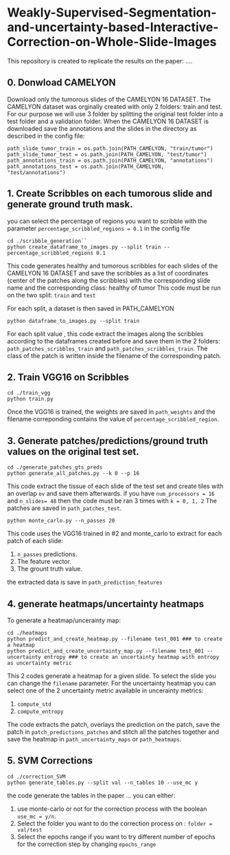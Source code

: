 # Weakly-Supervised-Segmentation-and-uncertainty-based-Interactive-Correction-on-Whole-Slide-Images

This repository is created to replicate the results on the paper: ....

## 0. Donwload CAMELYON

Download only the tumorous slides of the CAMELYON 16 DATASET.
The CAMELYON dataset was orginally created with only 2 folders: train and test.
For our purpose we will use 3 folder by splitting the original test folder into a test folder and a validation folder.
When the CAMELYON 16 DATASET is downloaded save the annotations and the slides in the directory as described in the config file:

```
path_slide_tumor_train = os.path.join(PATH_CAMELYON, "train/tumor")
path_slide_tumor_test = os.path.join(PATH_CAMELYON, "test/tumor")
path_annotations_train = os.path.join(PATH_CAMELYON, "annotations")
path_annotations_test = os.path.join(PATH_CAMELYON, "test/annotations")
```

## 1. Create Scribbles on each tumorous slide and generate ground truth mask.

you can select the percentage of regions you want to scribble with the parameter ```percentage_scribbled_regions = 0.1``` in the config file 
```
cd ./scribble_generation``
python create_dataframe_to_images.py --split train --percentage_scribbled_regions 0.1
```
This code generates healthy and tumorous scribbles for each slides of the CAMELYON 16 DATASET and save the scribbles as a list of coordinates (center of the patches along the scribbles)  with the corresponding slide name and the corresponding class: healthy of tumor
This code must be run on the two split: ```train``` and ```test```

For each split, a dataset is then saved in PATH_CAMELYON

```
python dataframe_to_images.py --split train
```
For each split value , this code extract the images along the scribbles according to the dataframes created before and save them in the 2 folders:
```path_patches_scribbles_train``` and ```path_patches_scribbles_train```.
The class of the patch is written inside the filename of the corresponding patch.
## 2. Train VGG16 on Scribbles

```
cd ./train_vgg
python train.py
```

Once the VGG16 is trained, the weights are saved in ```path_weights``` and the filename correponding contains the value of ```percentage_scribbled_region```.

## 3. Generate patches/predictions/ground truth values on the original test set.

```
cd ./generate_patches_gts_preds
python generate_all_patches.py --k 0 --p 16
```

This code extract the tissue of each slide of the test set and create tiles with an overlap ```ov``` and save them afterwards.
if you have ```num_processors = 16``` and ```n_slides= 48``` then the code must be ran 3 times with ```k = 0, 1, 2```
The patches are saved in ```path_patches_test```.

```
python monte_carlo.py --n_passes 20
```

This code uses the VGG16 trained in #2 and monte_carlo to extract for each patch of each slide:

1.   ```n_passes``` predictions.
2.   The feature vector.
3.   The grount truth value.

the extracted data is save in ```path_prediction_features```

## 4. generate heatmaps/uncertainty heatmaps

To generate a heatmap/uncerainty map:

```
cd ./heatmaps
python predict_and_create_heatmap.py --filename test_001 ### to create a heatmap
python predict_and_create_uncertainty_map.py --filename test_001 --uncertainty entropy ### to create an uncertainty heatmap with entropy as uncertainty metric
```

This 2 codes generate a heatmap for a given slide. To select the slide you can change the ```filename``` parameter.
For the uncertainty heatmap you can select one of the 2  uncertainty metric available in uncerainty metrics:

1. ```compute_std```
2. ```compute_entropy```

The code extracts the patch, overlays the prediction on the patch, save the patch in ```patch_predictions_patches``` and stitch all the patches together and save the heatmap in 
```path_uncertainty_maps``` or  ```path_heatmaps```.

## 5. SVM Corrections

```
cd ./correction_SVM
python generate_tables.py --split val --n_tables 10 --use_mc y
```
the code generate the tables in the paper ...
you can either:

1.  use monte-carlo or not for the correction process with the boolean ```use_mc = y/n```.
2.  Select the folder you want to do the correction process on : ```folder = val/test```
3.  Select the epochs range if you want to try different number of epochs for the correction step by changing ```epochs_range```
